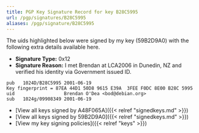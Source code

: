 ```yaml
---
title: PGP Key Signature Record for key B28C5995
url: /pgp/signatures/B28C5995
aliases: /pgp/signature/B28C5995
---
```



The uids highlighted below were signed by my key (59B2D9A0) with
 the following extra details available
here.

 * **Signature Type:** 0x12
 * **Signature Reason:** I met Brendan at LCA2006 in Dunedin, NZ and verified his identity via Government issued ID.

```text {hl_lines=[3]}
pub   1024D/B28C5995 2001-06-19
Key fingerprint = 87EA 44D1 50D8 9615 E39A  3FEE F0DC 8E00 B28C 5995
uid                  Brendan O'Dea <bod@debian.org>
sub   1024g/09908349 2001-06-19
```

  * [View all keys signed by A48F065A]({{< relref "signedkeys.md" >}})
  * [View all keys signed by 59B2D9A0]({{< relref "signedkeys.md" >}})
  * [View my key signing policies]({{< relref "keys" >}})